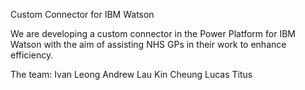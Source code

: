 Custom Connector for IBM Watson

We are developing a custom connector in the Power Platform for IBM Watson with the aim of assisting NHS GPs in their work to enhance efficiency. 

The team: 
Ivan Leong 
Andrew Lau
Kin Cheung
Lucas Titus